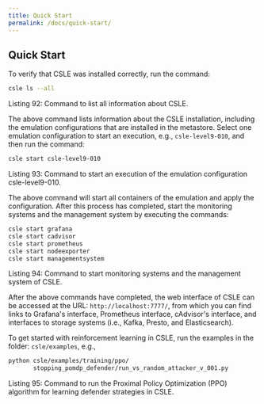 ```yaml
---
title: Quick Start
permalink: /docs/quick-start/
---
```


## Quick Start

To verify that CSLE was installed correctly, run the command:

```bash
csle ls --all
```

<p class="captionFig">
Listing 92: Command to list all information about CSLE.
</p>

The above command lists information about the CSLE installation,
including the emulation configurations that are installed in the metastore.
Select one emulation configuration to start an execution, e.g., `csle-level9-010`,
and then run the command:

```bash
csle start csle-level9-010
```

<p class="captionFig">
Listing 93: Command to start an execution of the emulation configuration csle-level9-010.
</p>

The above command will start all containers of the emulation and apply the configuration.
After this process has completed, start the monitoring systems and the management
system by executing the commands:

```bash
csle start grafana
csle start cadvisor
csle start prometheus
csle start nodeexporter
csle start managementsystem
```

<p class="captionFig">
Listing 94: Command to start monitoring systems and the management system of CSLE.
</p>

After the above commands have completed, the web interface of CSLE can be accessed
at the URL: `http://localhost:7777/`, from which you can find links to Grafana's interface,
Prometheus interface, cAdvisor's interface, and interfaces to storage systems
(i.e., Kafka, Presto, and Elasticsearch).

To get started with reinforcement learning in CSLE, run the examples in the folder:
`csle/examples`, e.g.,

```bash
python csle/examples/training/ppo/
       stopping_pomdp_defender/run_vs_random_attacker_v_001.py
```

<p class="captionFig">
Listing 95: Command to run the Proximal Policy Optimization (PPO) algorithm for learning defender strategies in CSLE.
</p>
